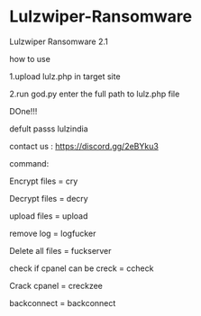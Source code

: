 # Lulzwiper-Ransomware
Lulzwiper Ransomware 2.1

how to use

1.upload lulz.php in target site

2.run god.py enter the full path to lulz.php file

DOne!!!

defult passs lulzindia
 
contact us : https://discord.gg/2eBYku3
                                                            
command:

Encrypt files = cry

Decrypt files = decry                                                                            

upload files = upload                                                                            

remove log = logfucker                                                                           

Delete all files = fuckserver                                                                    

check if cpanel can be creck = ccheck

Crack cpanel =  creckzee  

backconnect = backconnect

